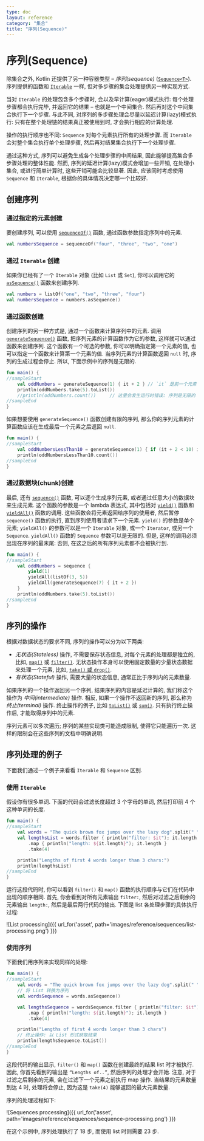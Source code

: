 ```yaml
---
type: doc
layout: reference
category: "集合"
title: "序列(Sequence)"
---
```


# 序列(Sequence)

除集合之外, Kotlin 还提供了另一种容器类型 – _序列(sequence)_ ([`Sequence<T>`](/api/latest/jvm/stdlib/kotlin.sequences/-sequence/index.html)).
序列提供的函数和 [`Iterable`](/api/latest/jvm/stdlib/kotlin.collections/-iterable/index.html) 一样, 但对多步骤的集合处理提供另一种实现方式.

当对 `Iterable` 的处理包含多个步骤时, 会以及早计算(eager)模式执行: 每个处理步骤都会执行完毕, 并返回它的结果 – 也就是一个中间集合.
然后再对这个中间集合执行下一个步骤.
与此不同, 对序列的多步骤处理会尽量以延迟计算(lazy)模式执行: 只有在整个处理链的结果真正被使用到时, 才会执行相应的计算处理.

操作的执行顺序也不同: `Sequence` 对每个元素执行所有的处理步骤.
而 `Iterable` 会对整个集合执行单个处理步骤, 然后再对结果集合执行下一个处理步骤.

通过这种方式, 序列可以避免生成各个处理步骤的中间结果, 因此能够提高集合多步骤处理的整体性能.
然而, 序列的延迟计算(lazy)模式会增加一些开销, 在处理小集合, 或进行简单计算时, 这些开销可能会比较显著.
因此, 应该同时考虑使用 `Sequence` 和 `Iterable`, 根据你的具体情况决定哪一个比较好.

## 创建序列

### 通过指定的元素创建
要创建序列, 可以使用 [`sequenceOf()`](/api/latest/jvm/stdlib/kotlin.sequences/sequence-of.html) 函数, 通过函数参数指定序列中的元素.

<div class="sample" markdown="1" theme="idea" data-highlight-only>

```kotlin
val numbersSequence = sequenceOf("four", "three", "two", "one")
```
</div>

### 通过 `Iterable` 创建
如果你已经有了一个 `Iterable` 对象 (比如 `List` 或 `Set`), 你可以调用它的 [`asSequence()`](/api/latest/jvm/stdlib/kotlin.collections/as-sequence.html) 函数来创建序列.

<div class="sample" markdown="1" theme="idea" data-highlight-only>

```kotlin
val numbers = listOf("one", "two", "three", "four")
val numbersSequence = numbers.asSequence()

```
</div>

### 通过函数创建
创建序列的另一种方式是, 通过一个函数来计算序列中的元素.
调用 [`generateSequence()`](/api/latest/jvm/stdlib/kotlin.sequences/generate-sequence.html) 函数, 把序列元素的计算函数作为它的参数, 这样就可以通过函数来创建序列.
这个函数有一个可选的参数, 你可以明确指定第一个元素的值, 也可以指定一个函数来计算第一个元素的值.
当序列元素的计算函数返回 `null` 时, 序列的生成过程会停止.
所以, 下面示例中的序列是无限的.

<div class="sample" markdown="1" theme="idea" data-min-compiler-version="1.3">

```kotlin
fun main() {
//sampleStart
    val oddNumbers = generateSequence(1) { it + 2 } // `it` 是前一个元素
    println(oddNumbers.take(5).toList())
    //println(oddNumbers.count())     // 这里会发生运行时错误: 序列是无限的
//sampleEnd
}
```
</div>

如果想要使用 `generateSequence()` 函数创建有限的序列, 那么你的序列元素的计算函数应该在生成最后一个元素之后返回 `null`.

<div class="sample" markdown="1" theme="idea" data-min-compiler-version="1.3">

```kotlin
fun main() {
//sampleStart
    val oddNumbersLessThan10 = generateSequence(1) { if (it + 2 < 10) it + 2 else null }
    println(oddNumbersLessThan10.count())
//sampleEnd
}
```
</div>

### 通过数据块(chunk)创建

最后, 还有 [`sequence()`](/api/latest/jvm/stdlib/kotlin.sequences/sequence.html) 函数, 可以逐个生成序列元素, 或者通过任意大小的数据块来生成元素.
这个函数的参数是一个 lambda 表达式, 其中包括对 [`yield()`](/api/latest/jvm/stdlib/kotlin.sequences/-sequence-scope/yield.html) 函数和 [`yieldAll()`](/api/latest/jvm/stdlib/kotlin.sequences/-sequence-scope/yield-all.html) 函数的调用.
这些函数会将元素返回给序列的使用者, 然后暂停 `sequence()` 函数的执行, 直到序列使用者请求下一个元素.
`yield()` 的参数是单个元素; `yieldAll()` 的参数可以是一个 `Iterable` 对象, 或一个 `Iterator`, 或另一个 `Sequence`. `yieldAll()` 函数的 `Sequence` 参数可以是无限的.
但是, 这样的调用必须出现在序列的最末尾: 否则, 在这之后的所有序列元素都不会被执行到.

<div class="sample" markdown="1" theme="idea" data-min-compiler-version="1.3">

```kotlin
fun main() {
//sampleStart
    val oddNumbers = sequence {
        yield(1)
        yieldAll(listOf(3, 5))
        yieldAll(generateSequence(7) { it + 2 })
    }
    println(oddNumbers.take(5).toList())
//sampleEnd
}
```
</div>

## 序列的操作

根据对数据状态的要求不同, 序列的操作可以分为以下两类:

* _无状态(Stateless)_ 操作, 不需要保存状态信息, 对每个元素的处理都是独立的, 比如, [`map()`](collection-transformations.html#mapping) 或 [`filter()`](collection-filtering.html).
   无状态操作本身可以使用固定数量的少量状态数据来处理一个元素, 比如, [`take()` 或 `drop()`](collection-parts.html).
* _有状态(Stateful)_ 操作, 需要大量的状态信息, 通常正比于序列内的元素数量.

如果序列的一个操作返回另一个序列, 结果序列的内容是延迟计算的, 我们称这个操作为 _中间(intermediate)_ 操作.
相反, 如果一个操作不返回新的序列, 那么称为 _终止(terminal)_ 操作.
终止操作的例子, 比如 [`toList()`](constructing-collections.html#copying) 或 [`sum()`](collection-aggregate.html).
只有执行终止操作后, 才能取得序列中的元素.

序列元素可以多次遍历; 序列的某些实现类可能造成限制, 使得它只能遍历一次. 这样的限制会在这些序列的文档中明确说明.

## 序列处理的例子

下面我们通过一个例子来看看 `Iterable` 和 `Sequence` 区别.

### 使用 `Iterable`

假设你有很多单词. 下面的代码会过滤长度超过 3 个字母的单词, 然后打印前 4 个这种单词的长度.

<div class="sample" markdown="1" theme="idea" data-min-compiler-version="1.3">

```kotlin
fun main() {    
//sampleStart
    val words = "The quick brown fox jumps over the lazy dog".split(" ")
    val lengthsList = words.filter { println("filter: $it"); it.length > 3 }
        .map { println("length: ${it.length}"); it.length }
        .take(4)

    println("Lengths of first 4 words longer than 3 chars:")
    println(lengthsList)
//sampleEnd
}
```
</div>

运行这段代码时, 你可以看到 `filter()` 和 `map()` 函数的执行顺序与它们在代码中出现的顺序相同.
首先, 你会看到对所有元素输出 `filter:`, 然后对过滤之后剩余的元素输出 `length:`, 然后是最后两行代码的输出.
下图是 list 各处理步骤的具体执行过程:

![List processing]({{ url_for('asset', path='images/reference/sequences/list-processing.png') }})

### 使用序列

下面我们用序列来实现同样的处理:

<div class="sample" markdown="1" theme="idea" data-min-compiler-version="1.3">

```kotlin
fun main() {
//sampleStart
    val words = "The quick brown fox jumps over the lazy dog".split(" ")
    // 将 List 转换为序列
    val wordsSequence = words.asSequence()

    val lengthsSequence = wordsSequence.filter { println("filter: $it"); it.length > 3 }
        .map { println("length: ${it.length}"); it.length }
        .take(4)

    println("Lengths of first 4 words longer than 3 chars")
    // 终止操作: 以 List 形式获取结果
    println(lengthsSequence.toList())
//sampleEnd
}
```
</div>

这段代码的输出显示, `filter()` 和 `map()` 函数在创建最终的结果 list 时才被执行.
因此, 你首先看到的输出是 `“Lengths of..”`, 然后序列的处理才会开始.
注意, 对于过滤之后剩余的元素, 会在过滤下一个元素之前执行 map 操作.
当结果的元素数量到达 4 时, 处理将会停止, 因为这是 `take(4)` 能够返回的最大元素数量.

序列的处理过程如下:

![Sequences processing]({{ url_for('asset', path='images/reference/sequences/sequence-processing.png') }})

在这个示例中, 序列处理执行了 18 步, 而使用 list 时则需要 23 步.
